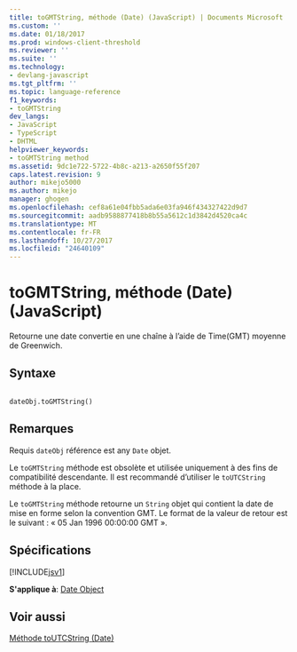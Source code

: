 ```yaml
---
title: toGMTString, méthode (Date) (JavaScript) | Documents Microsoft
ms.custom: ''
ms.date: 01/18/2017
ms.prod: windows-client-threshold
ms.reviewer: ''
ms.suite: ''
ms.technology:
- devlang-javascript
ms.tgt_pltfrm: ''
ms.topic: language-reference
f1_keywords:
- toGMTString
dev_langs:
- JavaScript
- TypeScript
- DHTML
helpviewer_keywords:
- toGMTString method
ms.assetid: 9dc1e722-5722-4b8c-a213-a2650f55f207
caps.latest.revision: 9
author: mikejo5000
ms.author: mikejo
manager: ghogen
ms.openlocfilehash: cef8a61e04fbb5ada6e03fa946f434327422d9d7
ms.sourcegitcommit: aadb9588877418b8b55a5612c1d3842d4520ca4c
ms.translationtype: MT
ms.contentlocale: fr-FR
ms.lasthandoff: 10/27/2017
ms.locfileid: "24640109"
---
```

# <a name="togmtstring-method-date-javascript"></a>toGMTString, méthode (Date) (JavaScript)
Retourne une date convertie en une chaîne à l’aide de Time(GMT) moyenne de Greenwich.  
  
## <a name="syntax"></a>Syntaxe  
  
```  
  
dateObj.toGMTString()   
```  
  
## <a name="remarks"></a>Remarques  
 Requis `dateObj` référence est any `Date` objet.  
  
 Le `toGMTString` méthode est obsolète et utilisée uniquement à des fins de compatibilité descendante. Il est recommandé d’utiliser le `toUTCString` méthode à la place.  
  
 Le `toGMTString` méthode retourne un `String` objet qui contient la date de mise en forme selon la convention GMT. Le format de la valeur de retour est le suivant : « 05 Jan 1996 00:00:00 GMT ».  
  
## <a name="requirements"></a>Spécifications  
 [!INCLUDE[jsv1](../../javascript/misc/includes/jsv1-md.md)]  
  
 **S'applique à**: [Date Object](../../javascript/reference/date-object-javascript.md)  
  
## <a name="see-also"></a>Voir aussi  
 [Méthode toUTCString (Date)](../../javascript/reference/toutcstring-method-date-javascript.md)